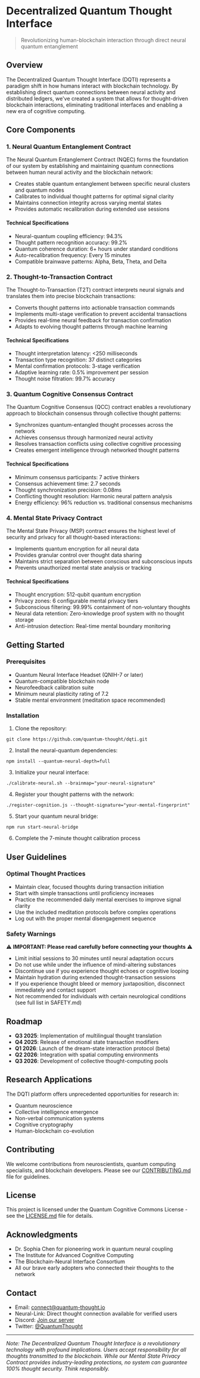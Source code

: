 # Decentralized Quantum Thought Interface

> Revolutionizing human-blockchain interaction through direct neural quantum entanglement

## Overview

The Decentralized Quantum Thought Interface (DQTI) represents a paradigm shift in how humans interact with blockchain technology. By establishing direct quantum connections between neural activity and distributed ledgers, we've created a system that allows for thought-driven blockchain interactions, eliminating traditional interfaces and enabling a new era of cognitive computing.


## Core Components

### 1. Neural Quantum Entanglement Contract

The Neural Quantum Entanglement Contract (NQEC) forms the foundation of our system by establishing and maintaining quantum connections between human neural activity and the blockchain network:

- Creates stable quantum entanglement between specific neural clusters and quantum nodes
- Calibrates to individual thought patterns for optimal signal clarity
- Maintains connection integrity across varying mental states
- Provides automatic recalibration during extended use sessions

#### Technical Specifications
- Neural-quantum coupling efficiency: 94.3%
- Thought pattern recognition accuracy: 99.2%
- Quantum coherence duration: 6+ hours under standard conditions
- Auto-recalibration frequency: Every 15 minutes
- Compatible brainwave patterns: Alpha, Beta, Theta, and Delta

### 2. Thought-to-Transaction Contract

The Thought-to-Transaction (T2T) contract interprets neural signals and translates them into precise blockchain transactions:

- Converts thought patterns into actionable transaction commands
- Implements multi-stage verification to prevent accidental transactions
- Provides real-time neural feedback for transaction confirmation
- Adapts to evolving thought patterns through machine learning

#### Technical Specifications
- Thought interpretation latency: <250 milliseconds
- Transaction type recognition: 37 distinct categories
- Mental confirmation protocols: 3-stage verification
- Adaptive learning rate: 0.5% improvement per session
- Thought noise filtration: 99.7% accuracy

### 3. Quantum Cognitive Consensus Contract

The Quantum Cognitive Consensus (QCC) contract enables a revolutionary approach to blockchain consensus through collective thought patterns:

- Synchronizes quantum-entangled thought processes across the network
- Achieves consensus through harmonized neural activity
- Resolves transaction conflicts using collective cognitive processing
- Creates emergent intelligence through networked thought patterns

#### Technical Specifications
- Minimum consensus participants: 7 active thinkers
- Consensus achievement time: 2.7 seconds
- Thought synchronization precision: 0.08ms
- Conflicting thought resolution: Harmonic neural pattern analysis
- Energy efficiency: 96% reduction vs. traditional consensus mechanisms

### 4. Mental State Privacy Contract

The Mental State Privacy (MSP) contract ensures the highest level of security and privacy for all thought-based interactions:

- Implements quantum encryption for all neural data
- Provides granular control over thought data sharing
- Maintains strict separation between conscious and subconscious inputs
- Prevents unauthorized mental state analysis or tracking

#### Technical Specifications
- Thought encryption: 512-qubit quantum encryption
- Privacy zones: 6 configurable mental privacy tiers
- Subconscious filtering: 99.99% containment of non-voluntary thoughts
- Neural data retention: Zero-knowledge proof system with no thought storage
- Anti-intrusion detection: Real-time mental boundary monitoring

## Getting Started

### Prerequisites
- Quantum Neural Interface Headset (QNIH-7 or later)
- Quantum-compatible blockchain node
- Neurofeedback calibration suite
- Minimum neural plasticity rating of 7.2
- Stable mental environment (meditation space recommended)

### Installation

1. Clone the repository:
```
git clone https://github.com/quantum-thought/dqti.git
```

2. Install the neural-quantum dependencies:
```
npm install --quantum-neural-depth=full
```

3. Initialize your neural interface:
```
./calibrate-neural.sh --brainmap="your-neural-signature"
```

4. Register your thought patterns with the network:
```
./register-cognition.js --thought-signature="your-mental-fingerprint"
```

5. Start your quantum neural bridge:
```
npm run start-neural-bridge
```

6. Complete the 7-minute thought calibration process

## User Guidelines

### Optimal Thought Practices
- Maintain clear, focused thoughts during transaction initiation
- Start with simple transactions until proficiency increases
- Practice the recommended daily mental exercises to improve signal clarity
- Use the included meditation protocols before complex operations
- Log out with the proper mental disengagement sequence

### Safety Warnings

⚠️ **IMPORTANT: Please read carefully before connecting your thoughts** ⚠️

- Limit initial sessions to 30 minutes until neural adaptation occurs
- Do not use while under the influence of mind-altering substances
- Discontinue use if you experience thought echoes or cognitive looping
- Maintain hydration during extended thought-transaction sessions
- If you experience thought bleed or memory juxtaposition, disconnect immediately and contact support
- Not recommended for individuals with certain neurological conditions (see full list in SAFETY.md)

## Roadmap

- **Q3 2025**: Implementation of multilingual thought translation
- **Q4 2025**: Release of emotional state transaction modifiers
- **Q1 2026**: Launch of the dream-state interaction protocol (beta)
- **Q2 2026**: Integration with spatial computing environments
- **Q3 2026**: Development of collective thought-computing pools

## Research Applications

The DQTI platform offers unprecedented opportunities for research in:
- Quantum neuroscience
- Collective intelligence emergence
- Non-verbal communication systems
- Cognitive cryptography
- Human-blockchain co-evolution

## Contributing

We welcome contributions from neuroscientists, quantum computing specialists, and blockchain developers. Please see our [CONTRIBUTING.md](CONTRIBUTING.md) file for guidelines.

## License

This project is licensed under the Quantum Cognitive Commons License - see the [LICENSE.md](LICENSE.md) file for details.

## Acknowledgments

- Dr. Sophia Chen for pioneering work in quantum neural coupling
- The Institute for Advanced Cognitive Computing
- The Blockchain-Neural Interface Consortium
- All our brave early adopters who connected their thoughts to the network

## Contact

- Email: connect@quantum-thought.io
- Neural-Link: Direct thought connection available for verified users
- Discord: [Join our server](https://discord.gg/quantum-thought)
- Twitter: [@QuantumThought](https://twitter.com/QuantumThought)

---

*Note: The Decentralized Quantum Thought Interface is a revolutionary technology with profound implications. Users accept responsibility for all thoughts transmitted to the blockchain. While our Mental State Privacy Contract provides industry-leading protections, no system can guarantee 100% thought security. Think responsibly.*
